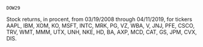 ```
DOW29
```

Stock returns, in procent, from 03/19/2008 through 04/11/2019, for tickers AAPL, IBM, XOM, KO, MSFT, INTC, MRK, PG, VZ, WBA, V, JNJ, PFE, CSCO, TRV, WMT, MMM, UTX, UNH, NKE, HD, BA, AXP, MCD, CAT, GS, JPM, CVX, DIS.
